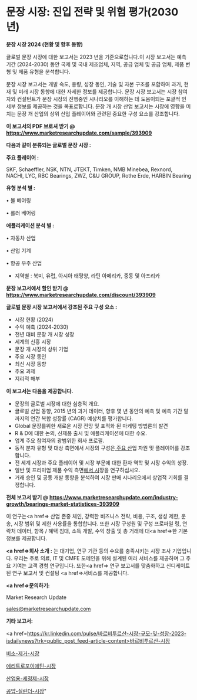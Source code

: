 # 문장 시장: 진입 전략 및 위험 평가(2030년)

<strong>문장 시장 2024 (현황 및 향후 동향)</strong>

글로벌 문장 시장에 대한 보고서는 2023 년을 기준으로합니다.이 시장 보고서는 예측 기간 (2024-2030) 동안 국제 및 국내 제조업체, 지역, 공급 업체 및 공급 업체, 제품 변형 및 제품 유형을 분석합니다.

문장 시장 보고서는 개발 속도, 용량, 성장 동인, 기술 및 자본 구조를 포함하여 과거, 현재 및 미래 시장 동향에 대한 자세한 정보를 제공합니다. 문장 시장 보고서는 시장 참여자와 컨설턴트가 문장 시장의 진행중인 시나리오를 이해하는 데 도움이되는 포괄적 인 세부 정보를 제공하는 것을 목표로합니다. 문장 개 시장 산업 보고서는 시장에 영향을 미치는 문장 개 산업의 상위 산업 플레이어와 관련된 중요한 구성 요소를 강조합니다.



<strong>이 보고서의 PDF 브로셔 받기 @ <a href=https://www.marketresearchupdate.com/sample/393909>https://www.marketresearchupdate.com/sample/393909</a></strong>



<strong>다음과 같이 분류되는 글로벌 문장 시장 :</strong>



<strong>주요 플레이어 :</strong>

SKF, Schaeffler, NSK, NTN, JTEKT, Timken, NMB Minebea, Rexnord, NACHI, LYC, RBC Bearings, ZWZ, C&U GROUP, Rothe Erde, HARBIN Bearing



<strong>유형 분석 별 :</strong>

• 볼 베어링

• 롤러 베어링



<strong>애플리케이션 분석 별 :</strong>

• 자동차 산업

• 산업 기계

• 항공 우주 산업

<ul>
  <li>지역별 : 북미, 유럽, 아시아 태평양, 라틴 아메리카, 중동 및 아프리카</li>
</ul>


<strong>문장 보고서에서 할인 받기 @ <a href=https://www.marketresearchupdate.com/discount/393909>https://www.marketresearchupdate.com/discount/393909</a></strong>



<strong>글로벌 문장 시장 보고서에서 강조된 주요 구성 요소 :</strong>
<ul>
  <li>시장 현황 (2024)</li>
  <li>수익 예측 (2024-2030)</li>
  <li>전년 대비 문장 개 시장 성장</li>
  <li>세계의 신흥 시장</li>
  <li>문장 개 시장의 상위 기업</li>
  <li>주요 시장 동인</li>
  <li>최신 시장 동향</li>
  <li>주요 과제</li>
  <li>지리적 해부</li>
</ul>


<strong>이 보고서는 다음을 제공합니다.</strong>
<ul>
  <li>문장의 글로벌 시장에 대한 심층적 개요.</li>
  <li>글로벌 산업 동향, 2015 년의 과거 데이터, 향후 몇 년 동안의 예측 및 예측 기간 말까지의 연간 복합 성장률 (CAGR) 예상치를 평가합니다.</li>
  <li>Global 문장를위한 새로운 시장 전망 및 표적화 된 마케팅 방법론의 발견</li>
  <li>R &amp; D에 대한 논의, 신제품 출시 및 애플리케이션에 대한 수요.</li>
  <li>업계 주요 참여자의 광범위한 회사 프로필.</li>
  <li>동적 분자 유형 및 대상 측면에서 시장의 구성은<a href=> 주요 산</a>업 자원 및 플레이어를 강조합니다.</li>
  <li>전 세계 시장과 주요 플레이어 및 시장 부문에 대한 환자 역학 및 시장 수익의 성장.</li>
  <li>일반 및 프리미엄 제품 수익 측면<a href=>에서 시</a>장을 연구하십시오.</li>
  <li>거래 승인 및 공동 개발 동향을 분석하여 시장 판매 시나리오에서 상업적 기회를 결정합니다.</li>
</ul>



<strong>전체 보고서 받기 @ <a href=https://www.marketresearchupdate.com/industry-growth/bearings-market-statistices-393909>https://www.marketresearchupdate.com/industry-growth/bearings-market-statistices-393909</a></strong>

이 연구는<a href=> 산업 존중</a> 체인, 강력한 비즈니스 전략, 비용, 구조, 생성 제한, 운송, 시장 범위 및 제한 사용률을 통합합니다. 또한 시장 구성원 및 구성 프로파일 링, 연락처 데이터, 항목 / 혜택 침대, 소득 개발, 수익 창출 및 총 거래에 대<a href=>한 기본 </a>정보를 제공합니다.



<strong><a href=>회사 소</a>개 :</strong>
는 대기업, 연구 기관 등의 수요를 충족시키는 시장 조사 기업입니다. 우리는 주로 의료, IT 및 CMFE 도메인을 위해 설계된 여러 서비스를 제공하며 그 주요 기여는 고객 경험 연구입니다. 또한<a href=> 연구 보</a>고서를 맞춤화하고 신디케이트 된 연구 보고서 및 컨설팅 <a href=>서비스</a>를 제공합니다.



<strong><a href=>문의하기:</a></strong>

Market Research Update

sales@marketresearchupdate.com



<strong>기타 보고서:</strong>

<a href=https://kr.linkedin.com/pulse/바르비투르산-시장-규모-및-성장-2023-isdailynews?trk=public_post_feed-article-content>바르비투르산-시장</a>

<a href=https://www.linkedin.com/pulse/비소-제거-시장-진입-전략-및-위험-평가2029년-trend-tracking-tips-360-analysis-qaesf/>비소-제거-시장</a>

<a href=https://www.linkedin.com/pulse/에리트로포이에틴-시장-경쟁-분석-및-성장-잠재력-2029-market-matrix-musings-analysis-mouuf/>에리트로포이에틴-시장</a>

<a href=https://www.linkedin.com/pulse/산업용-세정제-시장-경쟁-분석-및-성장-잠재력-2029-data-dive-diaries-24-analysis-hpkgf/>산업용-세정제-시장</a>

<a href=https://www.linkedin.com/pulse/공압-실린더-시장-동향-및-성장-전망-consumer-connection-compendium-ana-jxvsc/>공압-실린더-시장</a>"
